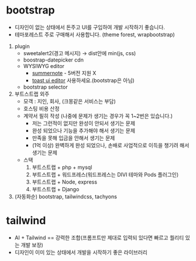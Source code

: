 # bootstrap

- 디자인이 없는 상태에서 돈주고 UI를 구입하여 개발 시작하기 좋습니다.
- 테마포레스트 주로 구매해서 사용합니다. (theme forest, wrapbootstrap)

1. plugin
   - sweetalert2(경고 메시지) -> dist안에 min(js, css)
   - boostrap-datepicker cdn
   - WYSIWYG editor
     - [summernote](https://summernote.org) - 5버전 지원 X
     - [toast ui editor](https://ui.toast.com/tui-editor) 사용하세요.(bootstrap은 아님)
   - bootstrap selector
2. 부트스트랩 외주
   - 모객 : 지인, 회사, (크몽같은 서비스는 부담)
   - 호스팅 비용 산정
   - 계약서 필히 작성 (나중에 문제가 생기는 경우가 꼭 1~2번은 있습니다.)
     - 저는 그런적이 없지만 완성이 안되서 생기는 문제
     - 완성 되었으나 기능을 추가해야 해서 생기는 문제
     - 만족을 못해 입금을 안해서 생기는 문제
     - (1억 이상) 완벽하게 완성 되었으나, 손배로 사업적으로 이득을 챙기려 해서 생기는 문제
   - 스택
     1. 부트스트랩 + php + mysql
     2. 부트스트랩 + 워드프레스(워드프레스는 DIVI 테마와 Pods 플러그인)
     3. 부트스트랩 + Node, express
     4. 부트스트랩 + Django
3. (자동화순) bootstrap, tailwindcss, tachyons

# tailwind

- AI + Tailwind == 강력한 조합(프롬프트만 제대로 입력되 있다면 빠르고 퀄리티 있는 개발 보장)
- 디자인이 이미 있는 상태에서 개발을 시작하기 좋은 라이브러리
